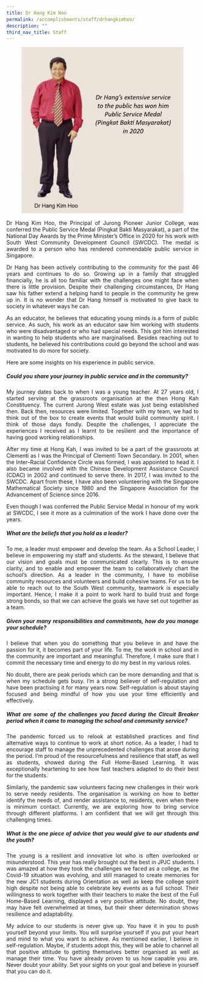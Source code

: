 ```yaml
---
title: Dr Hang Kim Hoo
permalink: /accomplishments/staff/drhangkimhoo/
description: ""
third_nav_title: Staff
---
```


<figure>
<img src="/images/Dr%20hang.jpg">
</figure>
<div align=justify>
<p>
Dr Hang Kim Hoo, the Principal of Jurong Pioneer Junior College, was conferred the Public Service Medal (Pingkat Bakti Masyarakat), a part of the National Day Awards by the Prime Minister’s Office in 2020 for his work with South West Community Development Council (SWCDC). The medal is awarded to a person who has rendered commendable public service in Singapore.</p>

<p>
Dr Hang has been actively contributing to the community for the past 46 years and continues to do so. Growing up in a family that struggled financially, he is all too familiar with the challenges one might face when there is little provision. Despite their challenging circumstances, Dr Hang saw his father extend a helping hand to people in the community he grew up in. It is no wonder that Dr Hang himself is motivated to give back to society in whatever ways he can.</p>

<p>
As an educator, he believes that educating young minds is a form of public service. As such, his work as an educator saw him working with students who were disadvantaged or who had special needs. This got him interested in wanting to help students who are marginalised. Besides reaching out to students, he believed his contributions could go beyond the school and was motivated to do more for society.</p>

<p>
Here are some insights on his experience in public service.</p>

<h5><strong>Could you share your journey in public service and in the community?</strong></h5>
<p>
My journey dates back to when I was a young teacher. At 27 years old, I started serving at the grassroots organisation at the then Hong Kah Constituency. The current Jurong West estate was just being established then. Back then, resources were limited. Together with my team, we had to think out of the box to create events that would build community spirit. I think of those days fondly. Despite the challenges, I appreciate the experiences I received as I learnt to be resilient and the importance of having good working relationships.</p>

<p>
After my time at Hong Kah, I was invited to be a part of the grassroots at Clementi as I was the Principal of Clementi Town Secondary. In 2001, when the Inter–Racial Confidence Circle was formed, I was appointed to head it. I also became involved with the Chinese Development Assistance Council (CDAC) in 2002 and continued to serve there. In 2017, I was invited to the SWCDC. Apart from these, I have also been volunteering with the Singapore Mathematical Society since 1980 and the Singapore Association for the Advancement of Science since 2016.</p>

<p>
Even though I was conferred the Public Service Medal in honour of my work at SWCDC, I see it more as a culmination of the work I have done over the years.</p>

<h5><strong>What are the beliefs that you hold as a leader?</strong></h5>
<p>
To me, a leader must empower and develop the team. As a School Leader, I believe in empowering my staff and students. As the steward, I believe that our vision and goals must be communicated clearly. This is to ensure clarity, and to enable and empower the team to collaboratively chart the school’s direction. As a leader in the community, I have to mobilise community resources and volunteers and build cohesive teams. For us to be able to reach out to the South West community, teamwork is especially important. Hence, I make it a point to work hard to build trust and forge strong bonds, so that we can achieve the goals we have set out together as a team.</p>

<h5><strong>Given your many responsibilities and commitments, how do you manage your schedule?</strong></h5>
<p>
I believe that when you do something that you believe in and have the passion for it, it becomes part of your life. To me, the work in school and in the community are important and meaningful. Therefore, I make sure that I commit the necessary time and energy to do my best in my various roles.</p>

<p>
No doubt, there are peak periods which can be more demanding and that is when my schedule gets busy. I’m a strong believer of self-regulation and have been practising it for many years now. Self-regulation is about staying focused and being mindful of how you use your time efficiently and effectively.</p>

<h5><strong>What are some of the challenges you faced during the Circuit Breaker period when it came to managing the school and community service?</strong></h5>

<p>
The pandemic forced us to relook at established practices and find alternative ways to continue to work at short notice. As a leader, I had to encourage staff to manage the unprecedented challenges that arose during the period. I’m proud of the resourcefulness and resilience that staff, as well as students, showed during the Full Home-Based Learning. It was exceptionally heartening to see how fast teachers adapted to do their best for the students.</p>

<p>
Similarly, the pandemic saw volunteers facing new challenges in their work to serve needy residents. The organisation is working on how to better identify the needs of, and render assistance to, residents, even when there is minimum contact. Currently, we are exploring how to bring service through different platforms. I am confident that we will get through this challenging times.</p>

<h5><strong>What is the one piece of advice that you would give to our students and the youth?</strong></h5>

<p>
The young is a resilient and innovative lot who is often overlooked or misunderstood. This year has really brought out the best in JPJC students. I was amazed at how they took the challenges we faced as a college, as the Covid-19 situation was evolving, and still managed to create memories for the new JC1 students during Orientation as well as keep the college spirit high despite not being able to celebrate key events as a full school. Their willingness to work together with their teachers to make the best of the Full Home-Based Learning, displayed a very positive attitude. No doubt, they may have felt overwhelmed at times, but their sheer determination shows resilience and adaptability.</p>

<p>
My advice to our students is never give up. You have it in you to push yourself beyond your limits. You will surprise yourself if you put your heart and mind to what you want to achieve. As mentioned earlier, I believe in self-regulation. Maybe, if students adopt this, they will be able to channel all that positive attitude to getting themselves better organised as well as manage their time. You have already proven to us how capable you are. Never doubt your ability. Set your sights on your goal and believe in yourself that you can do it.</p>